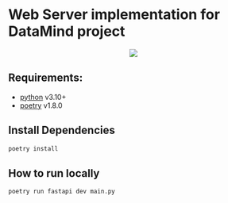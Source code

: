# Web Server implementation for DataMind project
<p align="center">
    <img src="https://img.shields.io/badge/FastAPI_^0.111.1-1?color=%2385c8c8&style=for-the-badge"/>
</p>


## Requirements:
- [python](https://www.python.org/) v3.10+
- [poetry](https://python-poetry.org/) v1.8.0

## Install Dependencies
```bash
poetry install
```

## How to run locally
```bash
poetry run fastapi dev main.py
```

